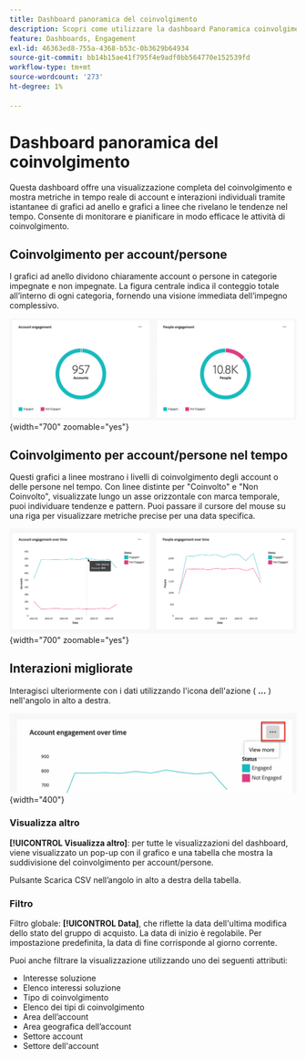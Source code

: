 ```yaml
---
title: Dashboard panoramica del coinvolgimento
description: Scopri come utilizzare la dashboard Panoramica coinvolgimento per monitorare le attività di coinvolgimento.
feature: Dashboards, Engagement
exl-id: 46363ed8-755a-4368-b53c-0b3629b64934
source-git-commit: bb14b15ae41f795f4e9adf0bb564770e152539fd
workflow-type: tm+mt
source-wordcount: '273'
ht-degree: 1%

---
```


# Dashboard panoramica del coinvolgimento

Questa dashboard offre una visualizzazione completa del coinvolgimento e mostra metriche in tempo reale di account e interazioni individuali tramite istantanee di grafici ad anello e grafici a linee che rivelano le tendenze nel tempo. Consente di monitorare e pianificare in modo efficace le attività di coinvolgimento.

<!-- To generate a shareable PDF of your current view, click **[!UICONTROL Export]** at the top-right corner of the page. To engage with the data, use the action menu in the top-right corner. -->

## Coinvolgimento per account/persone

I grafici ad anello dividono chiaramente account o persone in categorie impegnate e non impegnate. La figura centrale indica il conteggio totale all’interno di ogni categoria, fornendo una visione immediata dell’impegno complessivo.

![Coinvolgimento per account e persone](assets/engagement-accounts-people.png){width="700" zoomable="yes"}

## Coinvolgimento per account/persone nel tempo

Questi grafici a linee mostrano i livelli di coinvolgimento degli account o delle persone nel tempo. Con linee distinte per &quot;Coinvolto&quot; e &quot;Non Coinvolto&quot;, visualizzate lungo un asse orizzontale con marca temporale, puoi individuare tendenze e pattern. Puoi passare il cursore del mouse su una riga per visualizzare metriche precise per una data specifica.

![Coinvolgimento da parte di account e persone nel tempo](assets/engagement-accounts-people-over-time.png){width="700" zoomable="yes"}

## Interazioni migliorate

Interagisci ulteriormente con i dati utilizzando l&#39;icona dell&#39;azione ( **...** ) nell&#39;angolo in alto a destra.

![Dati dashboard coinvolgimento - menu azioni](assets/engagement-action-menu.png){width="400"}

### Visualizza altro

**[!UICONTROL Visualizza altro]**: per tutte le visualizzazioni del dashboard, viene visualizzato un pop-up con il grafico e una tabella che mostra la suddivisione del coinvolgimento per account/persone.

Pulsante Scarica CSV nell’angolo in alto a destra della tabella.
<!-- 
### Drill through

Choose **[!UICONTROL Drill through]** for an in-depth analysis of individual group statuses.

The global filters applied to the dashboard are carried over to this page.

The applied filters are displayed, but are not editable on this page. 
The only available filters that are enabled are _Account Name_ or _Person Name_.

To display or hide available columns, click **[!UICONTROL View more]** at the top-right corner:

Click **[!UICONTROL View more]** to open the download dialog.

Button on the top right corner to open a pop-up with the available column list:

* [!UICONTROL Account]
* [!UICONTROL Account name]
* [!UICONTROL Account ID]
* [!UICONTROL Status]
* [!UICONTROL People engaged]
* [!UICONTROL Engagement activities]
* [!UICONTROL Last engagement date]
* [!UICONTROL Region]
* [!UICONTROL Industry]
* [!UICONTROL People]
* [!UICONTROL Name]
* [!UICONTROL Person ID]
* [!UICONTROL Status]
* [!UICONTROL Email]
--->

### Filtro

Filtro globale: **[!UICONTROL Data]**, che riflette la data dell&#39;ultima modifica dello stato del gruppo di acquisto. La data di inizio è regolabile. Per impostazione predefinita, la data di fine corrisponde al giorno corrente.

Puoi anche filtrare la visualizzazione utilizzando uno dei seguenti attributi:

* Interesse soluzione
* Elenco interessi soluzione
* Tipo di coinvolgimento
* Elenco dei tipi di coinvolgimento
* Area dell’account
* Area geografica dell’account
* Settore account
* Settore dell&#39;account
